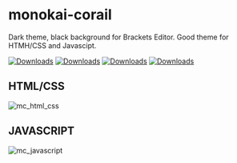 # monokai-corail
Dark theme, black background for Brackets Editor. Good theme for HTMH/CSS and Javascipt.

[![Downloads](https://badges.ml/monokai-corail-ur/total.svg)](https://brackets-extension-badges.github.io#monokai-corail-ur) [![Downloads](https://badges.ml/monokai-corail-ur/last-version.svg)](https://brackets-extension-badges.github.io#monokai-corail-ur) [![Downloads](https://badges.ml/monokai-corail-ur/week.svg)](https://brackets-extension-badges.github.io#monokai-corail-ur) [![Downloads](https://badges.ml/monokai-corail-ur/day.svg)](https://brackets-extension-badges.github.io#monokai-corail-ur)

## HTML/CSS
![mc_html_css](https://user-images.githubusercontent.com/27980534/39954294-64ac0132-55bd-11e8-8566-46e54d067f1f.png)

## JAVASCRIPT
![mc_javascript](https://user-images.githubusercontent.com/27980534/39954296-7056e290-55bd-11e8-84aa-fb19e17ed9df.png)
